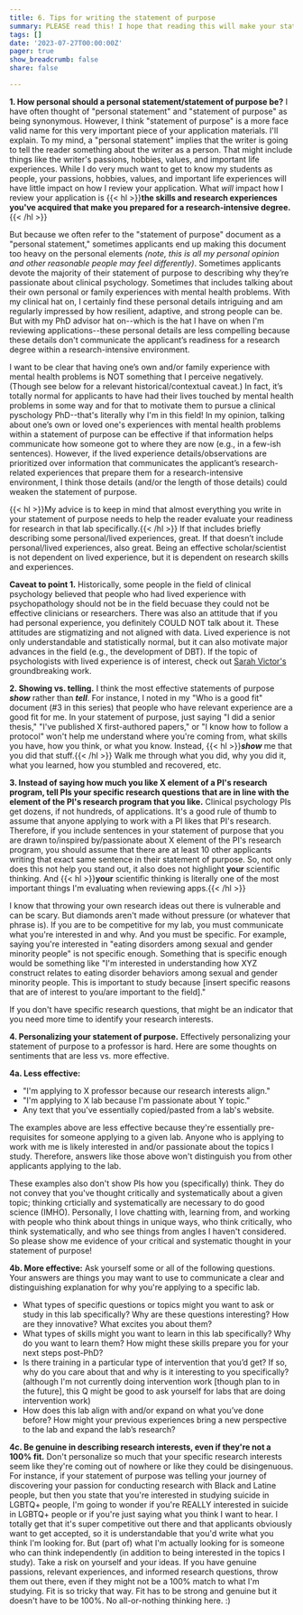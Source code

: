 ```yaml
---
title: 6. Tips for writing the statement of purpose
summary: PLEASE read this! I hope that reading this will make your statement of purpose stronger and get you more interviews!
tags: []
date: '2023-07-27T00:00:00Z'
pager: true
show_breadcrumb: false
share: false

---
```


**1. How personal should a personal statement/statement of purpose be?** I have often thought of "personal statement" and "statement of purpose" as being synonymous. However, I think "statement of purpose" is a more face valid name for this very important piece of your application materials. I'll explain. To my mind, a "personal statement" implies that the writer is going to tell the reader something about the writer as a person. That might include things like the writer's passions, hobbies, values, and important life experiences. While I do very much want to get to know my students as people, your passions, hobbies, values, and important life experiences will have little impact on how I review your application. What *will* impact how I review your application is {{< hl >}}**the skills and research experiences you've acquired that make you prepared for a research-intensive degree.**{{< /hl >}} 

But because we often refer to the "statement of purpose" document as a "personal statement," sometimes applicants end up making this document too heavy on the personal elements *(note, this is all my personal opinion and other reasonable people may feel differently)*. Sometimes applicants devote the majority of their statement of purpose to describing why they’re passionate about clinical psychology. Sometimes that includes talking about their own personal or family experiences with mental health problems. With my clinical hat on, I certainly find these personal details intriguing and am regularly impressed by how resilient, adaptive, and strong people can be. But with my PhD advisor hat on--which is the hat I have on when I'm reviewing applications--these personal details are less compelling because these details don't communicate the applicant’s readiness for a research degree within a research-intensive environment.
 
I want to be clear that having one’s own and/or family experience with mental health problems is NOT something that I perceive negatively. (Though see below for a relevant historical/contextual caveat.) In fact, it’s totally normal for applicants to have had their lives touched by mental health problems in some way and for that to motivate them to pursue a clinical pyschology PhD--that's literally why I'm in this field! In my opinion, talking about one’s own or loved one's experiences with mental health problems within a statement of purpose can be effective if that information helps communicate how someone got to where they are now (e.g., in a few-ish sentences). However, if the lived experience details/observations are prioritized over information that communicates the applicant’s research-related experiences that prepare them for a research-intensive environment, I think those details (and/or the length of those details) could weaken the statement of purpose.

{{< hl >}}My advice is to keep in mind that almost everything you write in your statement of purpose needs to help the reader evaluate your readiness for research in that lab specifically.{{< /hl >}} If that includes briefly describing some personal/lived experiences, great. If that doesn’t include personal/lived experiences, also great. Being an effective scholar/scientist is not dependent on lived experience, but it is dependent on research skills and experiences. 

**Caveat to point 1.** Historically, some people in the field of clinical psychology believed that people who had lived experience with psychopathology should not be in the field becuase they could not be effective clinicians or researchers. There was also an attitude that if you had personal experience, you definitely COULD NOT talk about it. These attitudes are stigmatizing and not aligned with data. Lived experience is not only understandable and statistically normal, but it can also motivate major advances in the field (e.g., the development of DBT). If the topic of psychologists with lived experience is of interest, check out [Sarah Victor's](https://pubmed.ncbi.nlm.nih.gov/35748769/) groundbreaking work.

**2. Showing vs. telling.** I think the most effective statements of purpose ***show*** rather than ***tell***. For instance, I noted in my "Who is a good fit" document (#3 in this series) that people who have relevant experience are a good fit for me. In your statement of purpose, just saying "I did a senior thesis," "I've published X first-authored papers," or "I know how to follow a protocol" won't help me understand where you're coming from, what skills you have, how you think, or what you know. Instead, {{< hl >}}***show*** me that you did that stuff.{{< /hl >}} Walk me through what you did, why you did it, what you learned, how you stumbled and recovered, etc.

**3. Instead of saying how much you like X element of a PI's research program, tell PIs your specific research questions that are in line with the element of the PI's research program that you like.** Clinical psychology PIs get dozens, if not hundreds, of applications. It's a good rule of thumb to assume that anyone applying to work with a PI likes that PI's research. Therefore, if you include sentences in your statement of purpose that you are drawn to/inspired by/passionate about X element of the PI's research program, you should assume that there are at least 10 other applicants writing that exact same sentence in their statement of purpose. So, not only does this not help you stand out, it also does not highlight **your** scientific thinking. And {{< hl >}}**your** scientific thinking is literally one of the most important things I'm evaluating when reviewing apps.{{< /hl >}} 

I know that throwing your own research ideas out there is vulnerable and can be scary. But diamonds aren't made without pressure (or whatever that phrase is). If you are to be competitive for my lab, you must communicate what you're interested in and why. And you must be specific. For example, saying you're interested in "eating disorders among sexual and gender minority people" is not specific enough. Something that is specific enough would be something like "I'm interested in understanding how XYZ construct relates to eating disorder behaviors among sexual and gender minority people. This is important to study because [insert specific reasons that are of interest to you/are important to the field]." 

If you don't have specific research questions, that might be an indicator that you need more time to identify your research interests.

**4. Personalizing your statement of purpose.** Effectively personalizing your statement of purpose to a professor is hard. Here are some thoughts on sentiments that are less vs. more effective. 

**4a. Less effective:** 
- "I'm applying to X professor because our research interests align."
- "I'm applying to X lab because I'm passionate about Y topic." 
- Any text that you've essentially copied/pasted from a lab's website.

The examples above are less effective because they're essentially pre-requisites for someone applying to a given lab. Anyone who is applying to work with me is likely interested in and/or passionate about the topics I study. Therefore, answers like those above won't distinguish you from other applicants applying to the lab. 

These examples also don't show PIs how you (specifically) think. They do not convey that you've thought critically and systematically about a given topic; thinking crticially and systematically are necessary to do good science (IMHO). Personally, I love chatting with, learning from, and working with people who think about things in unique ways, who think critically, who think systematically, and who see things from angles I haven't considered. So please show me evidence of your critical and systematic thought in your statement of purpose!

**4b. More effective:** Ask yourself some or all of the following questions. Your answers are things you may want to use to communicate a clear and distinguishing explanation for why you're applying to a specific lab. 
- What types of specific questions or topics might you want to ask or study in this lab specifically? Why are these questions interesting? How are they innovative? What excites you about them?
- What types of skills might you want to learn in this lab specifically? Why do you want to learn them? How might these skills prepare you for your next steps post-PhD? 
- Is there training in a particular type of intervention that you’d get? If so, why do you care about that and why is it interesting to you specifically? (although I'm not currently doing intervention work [though plan to in the future], this Q might be good to ask yourself for labs that are doing intervention work)
- How does this lab align with and/or expand on what you’ve done before? How might your previous experiences bring a new perspective to the lab and expand the lab’s research?

**4c. Be genuine in describing research interests, even if they're not a 100% fit.** Don't personalize so much that your specific research interests seem like they're coming out of nowhere or like they could be disingenuous. For instance, if your statement of purpose was telling your journey of discovering your passion for conducting research with Black and Latine people, but then you state that you're interested in studying suicide in LGBTQ+ people, I'm going to wonder if you're REALLY interested in suicide in LGBTQ+ people or if you're just saying what you think I want to hear. I totally get that it's super competitive out there and that applicants obviously want to get accepted, so it is understandable that you'd write what you think I'm looking for. But (part of) what I'm actually looking for is someone who can think independently (in addition to being interested in the topics I study). Take a risk on yourself and your ideas. If you have genuine passions, relevant experiences, and informed research questions, throw them out there, even if they might not be a 100% match to what I'm studying. Fit is so tricky that way. Fit has to be strong and genuine but it doesn't have to be 100%. No all-or-nothing thinking here. :) 